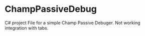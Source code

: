 # ChampPassiveDebug
C# project File for a simple Champ Passive Debuger.
Not working integration with tabs.
